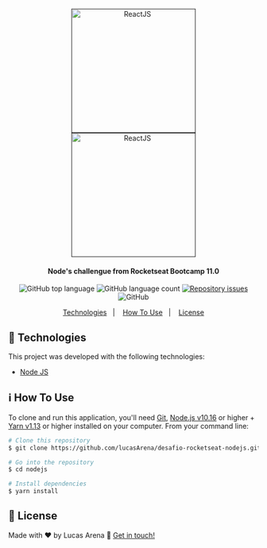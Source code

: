 <p align="center">
  <a href="">
    <img alt="ReactJS" src="https://res.cloudinary.com/lucasarena/image/upload/v1586864237/Icons/typescript_ey1iu6.png" height="250"><br>
    <img alt="ReactJS" src="https://res.cloudinary.com/lucasarena/image/upload/v1593363067/Icons/rocketseat-logo_igaow9.jpg" height="250"><br>
  </a>
</p>

<h4 align="center">
  Node's challengue from Rocketseat Bootcamp 11.0
</h4>

<p align="center">
  <img alt="GitHub top language" src="https://img.shields.io/github/languages/top/lukemorales/react-native-design-code.svg">

  <img alt="GitHub language count" src="https://img.shields.io/github/languages/count/lukemorales/react-native-design-code.svg">

  <a href="https://github.com/lucasArena/desafio-01-reactjs/issues">
    <img alt="Repository issues" src="https://img.shields.io/github/issues/lukemorales/react-native-design-code.svg">
  </a>

  <img alt="GitHub" src="https://img.shields.io/github/license/lukemorales/react-native-design-code.svg">
</p>

<p align="center">
  <a href="#rocket-technologies">Technologies</a>&nbsp;&nbsp;&nbsp;|&nbsp;&nbsp;&nbsp;
  <a href="#information_source-how-to-use">How To Use</a>&nbsp;&nbsp;&nbsp;|&nbsp;&nbsp;&nbsp;
  <a href="#memo-license">License</a>
</p>

## :rocket: Technologies

This project was developed with the following technologies:

-  [Node JS](https://github.com/nodejs/node/)

## :information_source: How To Use

To clone and run this application, you'll need [Git](https://git-scm.com), [Node.js v10.16](https://nodejs.org/en/download) or higher + [Yarn v1.13](https://classic.yarnpkg.com) or higher installed on your computer. From your command line:

```bash
# Clone this repository
$ git clone https://github.com/lucasArena/desafio-rocketseat-nodejs.git nodejs

# Go into the repository
$ cd nodejs

# Install dependencies
$ yarn install
```

## :memo: License
Made with ♥ by Lucas Arena :wave: [Get in touch!](https://www.linkedin.com/in/lucas-arena-771959136/)
